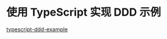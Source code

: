 # 使用 TypeScript 实现 DDD 示例

[typescript-ddd-example](https://github.com/CodelyTV/typescript-ddd-example)

